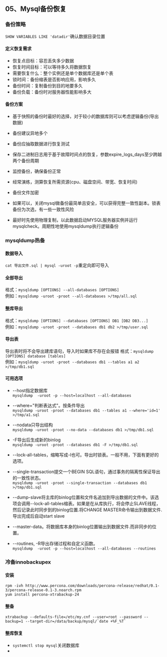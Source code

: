 ## 05、Mysql备份恢复
### 备份策略
`SHOW VARIABLES LIKE 'datadir'`确认数据目录位置

#### 定义恢复需求
- 恢复点目标：容忍丢失多少数据
- 恢复时间目标：可以等待多久将数据恢复
- 需要恢复什么：整个实例还是单个数据库还是单个表
- 锁时间：备份缩表是否影响应用，影响多久
- 备份时间：复制备份到目的地要多久
- 备份负载：备份时对服务器性能影响多大


#### 备份方案
- 基于快照的备份时最好的选择，对于较小的数据库则可以考虑逻辑备份(导出数据)
- 备份建议异地多个
- 备份应抽取数据进行恢复测试
- 保存二进制日志用于基于故障时间点的恢复，参数expire_logs_days至少跨越两个备份周期
- 监控备份，确保备份正常
- 经常演练，测算恢复所需资源(cpu、磁盘空间、带宽、恢复时间)
- 备份文件加密
- 如果可以，关闭mysql做备份最简单且安全，可以获得完整一致性副本。锁表备份为次选，有一些一致性风险

- 最好时先使用物理复制，以此数据启动MYSQL服务器实例并运行mysqlcheck。周期性地使用mysqldump执行逻辑备份

### mysqldump热备
#### 数据导入
`cat 导出文件.sql | mysql -uroot -p`重定向即可导入

#### 全部导出
格式：`mysqldump [OPTIONS] --all-databases [OPTIONS]`<br>
例如：`mysqldump -uroot -proot --all-databases >/tmp/all.sql`

#### 整库导出
格式：`mysqldump [OPTIONS] --databases [OPTIONS] DB1 [DB2 DB3...]`<br>
例如：`mysqldump -uroot -proot --databases db1 db2 >/tmp/user.sql`

#### 导出表
导出表时将不会导出建库语句，导入时如果库不存在会报错
格式：`mysqldump [OPTIONS] database [tables]`<br>
例如：`mysqldump -uroot -proot --databases db1 --tables a1 a2  >/tmp/db1.sql`<br>

#### 可用选项
- --host指定数据库
<br>`mysqldump  -uroot -p --host=localhost --all-databases`

- --where="判断表达式"。按条件导出
<br>`mysqldump -uroot -proot --databases db1 --tables a1 --where='id=1'  >/tmp/a1.sql`

- --nodata只导出结构
<br>`mysqldump -uroot -proot --no-data --databases db1 >/tmp/db1.sql`

- -F导出后生成新的binlog
<br>`mysqldump -uroot -proot --databases db1 -F >/tmp/db1.sql`

- --lock-all-tables，缩略写成-l也可。导出时锁表。一般不用，下面有更好的选项。

- --single-transaction提交一个BEGIN SQL语句，通过事务的隔离性保证导出的一致性状态。
<br>`mysqldump -uroot -proot --single-transaction --databases db1 >/tmp/db1.sql`

- --dump-slave将主库的binlog位置和文件名追加到导出数据的文件中。该选项会调用--lock-all-tables缩表。如果是在从库执行，将会停止SLAVE线程，然后记录此时同步到的binlog位置.将CHANGE MASTER命令输出到数据文件.导出完成后自动start slave

- --master-data。将数据库本身的binlog位置输出到数据文件.而非同步的位置。

- --routines, -R导出存储过程和自定义函数。
<br>`mysqldump  -uroot -p --host=localhost --all-databases --routines`

### 冷备innobackupex
#### 安装
```
rpm -ivh http://www.percona.com/downloads/percona-release/redhat/0.1-3/percona-release-0.1-3.noarch.rpm
yum install percona-xtrabackup-24
```
#### 整备
```
xtrabackup --defaults-file=/etc/my.cnf --user=root --password --backup=1 --target-dir=/data/backup/mysql/`date +%F_%T`
```
#### 整库恢复
- `systemctl stop mysql`关闭数据库
- 
